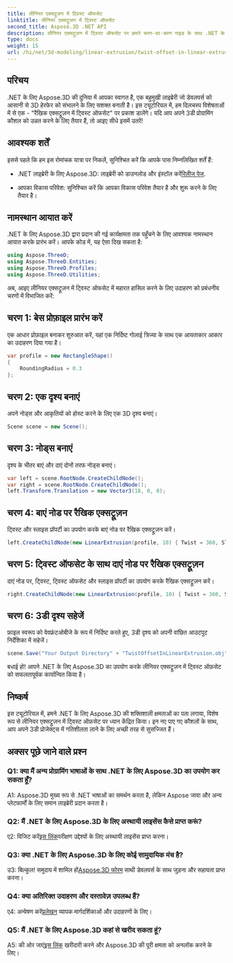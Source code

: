 ```yaml
---
title: लीनियर एक्सट्रूज़न में ट्विस्ट ऑफसेट
linktitle: लीनियर एक्सट्रूज़न में ट्विस्ट ऑफसेट
second_title: Aspose.3D .NET API
description: लीनियर एक्सट्रूज़न में ट्विस्ट ऑफसेट पर हमारे चरण-दर-चरण गाइड के साथ .NET के लिए Aspose.3D के जादू का अन्वेषण करें। अपने 3D प्रोजेक्ट को सहजता से उन्नत करें।
type: docs
weight: 15
url: /hi/net/3d-modeling/linear-extrusion/twist-offset-in-linear-extrusion/
---
```

## परिचय

.NET के लिए Aspose.3D की दुनिया में आपका स्वागत है, एक बहुमुखी लाइब्रेरी जो डेवलपर्स को आसानी से 3D हेरफेर को संभालने के लिए सशक्त बनाती है। इस ट्यूटोरियल में, हम दिलचस्प विशेषताओं में से एक - "रैखिक एक्सट्रूज़न में ट्विस्ट ऑफसेट" पर प्रकाश डालेंगे। यदि आप अपने 3डी प्रोग्रामिंग कौशल को उन्नत करने के लिए तैयार हैं, तो आइए सीधे इसमें उतरें!

## आवश्यक शर्तें

इससे पहले कि हम इस रोमांचक यात्रा पर निकलें, सुनिश्चित करें कि आपके पास निम्नलिखित शर्तें हैं:

-  .NET लाइब्रेरी के लिए Aspose.3D: लाइब्रेरी को डाउनलोड और इंस्टॉल करें[रिलीज पेज](https://releases.aspose.com/3d/net/).

- आपका विकास परिवेश: सुनिश्चित करें कि आपका विकास परिवेश तैयार है और शुरू करने के लिए तैयार है।

## नामस्थान आयात करें

.NET के लिए Aspose.3D द्वारा प्रदान की गई कार्यक्षमता तक पहुँचने के लिए आवश्यक नामस्थान आयात करके प्रारंभ करें। आपके कोड में, यह ऐसा दिख सकता है:

```csharp
using Aspose.ThreeD;
using Aspose.ThreeD.Entities;
using Aspose.ThreeD.Profiles;
using Aspose.ThreeD.Utilities;
```

अब, आइए लीनियर एक्सट्रूज़न में ट्विस्ट ऑफसेट में महारत हासिल करने के लिए उदाहरण को प्रबंधनीय चरणों में विभाजित करें:

## चरण 1: बेस प्रोफ़ाइल प्रारंभ करें

एक आधार प्रोफ़ाइल बनाकर शुरुआत करें, यहां एक निर्दिष्ट गोलाई त्रिज्या के साथ एक आयताकार आकार का उदाहरण दिया गया है।

```csharp
var profile = new RectangleShape()
{
    RoundingRadius = 0.3
};
```

## चरण 2: एक दृश्य बनाएं

अपने नोड्स और आकृतियों को होस्ट करने के लिए एक 3D दृश्य बनाएं।

```csharp
Scene scene = new Scene();
```

## चरण 3: नोड्स बनाएं

दृश्य के भीतर बाएं और दाएं दोनों तरफ नोड्स बनाएं।

```csharp
var left = scene.RootNode.CreateChildNode();
var right = scene.RootNode.CreateChildNode();
left.Transform.Translation = new Vector3(18, 0, 0);
```

## चरण 4: बाएं नोड पर रैखिक एक्सट्रूज़न

ट्विस्ट और स्लाइस प्रॉपर्टी का उपयोग करके बाएं नोड पर रैखिक एक्सट्रूज़न करें।

```csharp
left.CreateChildNode(new LinearExtrusion(profile, 10) { Twist = 360, Slices = 100 });
```

## चरण 5: ट्विस्ट ऑफसेट के साथ दाएं नोड पर रैखिक एक्सट्रूज़न

दाएं नोड पर, ट्विस्ट, ट्विस्ट ऑफसेट और स्लाइस प्रॉपर्टी का उपयोग करके रैखिक एक्सट्रूज़न करें।

```csharp
right.CreateChildNode(new LinearExtrusion(profile, 10) { Twist = 360, Slices = 100, TwistOffset = new Vector3(3, 0, 0) });
```

## चरण 6: 3डी दृश्य सहेजें

फ़ाइल स्वरूप को वेवफ्रंटओबीजे के रूप में निर्दिष्ट करते हुए, 3डी दृश्य को अपनी वांछित आउटपुट निर्देशिका में सहेजें।

```csharp
scene.Save("Your Output Directory" + "TwistOffsetInLinearExtrusion.obj", FileFormat.WavefrontOBJ);
```

बधाई हो! आपने .NET के लिए Aspose.3D का उपयोग करके लीनियर एक्सट्रूज़न में ट्विस्ट ऑफ़सेट को सफलतापूर्वक कार्यान्वित किया है।

## निष्कर्ष

इस ट्यूटोरियल में, हमने .NET के लिए Aspose.3D की शक्तिशाली क्षमताओं का पता लगाया, विशेष रूप से लीनियर एक्सट्रूज़न में ट्विस्ट ऑफ़सेट पर ध्यान केंद्रित किया। इन नए पाए गए कौशलों के साथ, आप अपने 3डी प्रोजेक्ट्स में गतिशीलता लाने के लिए अच्छी तरह से सुसज्जित हैं।

## अक्सर पूछे जाने वाले प्रश्न

### Q1: क्या मैं अन्य प्रोग्रामिंग भाषाओं के साथ .NET के लिए Aspose.3D का उपयोग कर सकता हूँ?

A1: Aspose.3D मुख्य रूप से .NET भाषाओं का समर्थन करता है, लेकिन Aspose जावा और अन्य प्लेटफार्मों के लिए समान लाइब्रेरी प्रदान करता है।

### Q2: मैं .NET के लिए Aspose.3D के लिए अस्थायी लाइसेंस कैसे प्राप्त करूं?

 ए2: विजिट करें[इस लिंक](https://purchase.aspose.com/temporary-license/)परीक्षण उद्देश्यों के लिए अस्थायी लाइसेंस प्राप्त करना।

### Q3: क्या .NET के लिए Aspose.3D के लिए कोई सामुदायिक मंच है?

 उ3: बिल्कुल! समुदाय में शामिल हों[Aspose.3D फोरम](https://forum.aspose.com/c/3d/18) साथी डेवलपर्स के साथ जुड़ना और सहायता प्राप्त करना।

### Q4: क्या अतिरिक्त उदाहरण और दस्तावेज़ उपलब्ध हैं?

 ए4: अन्वेषण करें[प्रलेखन](https://reference.aspose.com/3d/net/) व्यापक मार्गदर्शिकाओं और उदाहरणों के लिए।

### Q5: मैं .NET के लिए Aspose.3D कहां से खरीद सकता हूं?

 A5: की ओर जाएं[इस लिंक](https://purchase.aspose.com/buy) खरीदारी करने और Aspose.3D की पूरी क्षमता को अनलॉक करने के लिए।